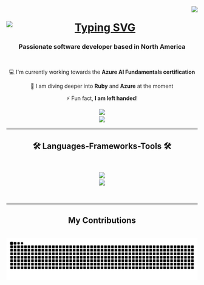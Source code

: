 <img align="right" src="https://visitor-badge.laobi.icu/badge?page_id=matthewyohannes.matthewyohannes" />


<h1 align="center">
  <a href="https://git.io/typing-svg">
    <img src="https://readme-typing-svg.herokuapp.com?font=Sixtyfour&duration=2000&pause=1000&color=52E667&background=FF366400&random=false&width=435&lines=Hi+There!%F0%9F%91%8B;I'm+Matthew+Yohannes." alt="Typing SVG" style="display: block; margin: 0 auto;" />
  </a>
</h1>


<h3 align = "center">Passionate software developer based in North America</h3>

<br/>

<div align="center">


💻 I'm currently working towards the **Azure AI Fundamentals certification**

📕 I am diving deeper into **Ruby** and **Azure** at the moment

⚡️ Fun fact, **I am left handed**!

  
</div>


<div align="center">
  <a href="mailto:matthewyohannes77@gmail.com">
    <img src="https://img.shields.io/badge/Gmail-333333?style=for-the-badge&logo=gmail&logoColor=red"/>
  </a>
  <br/>
  <a href="https://www.linkedin.com/in/matthewyohannes/" target="_blank">
    <img src="https://img.shields.io/badge/LinkedIn-0077B5?style=for-the-badge&logo=linkedin&logoColor=white"/>
  </a>

  
</div>


<hr/>

<div>
  <h2 align="center">🛠️ Languages-Frameworks-Tools 🛠️</h2>
  <br/>
  <p align="center">
    <a href="https://skillicons.dev">
      <img src="https://skillicons.dev/icons?i=py,react,javascript,express,nodejs,cpp,aws"> <br/>
      <img src="https://skillicons.dev/icons?i=html,css,flask,git,mongodb,npm,r,git,tailwind,postman,vite">
    </a>
  </p>
</div>

<br/>
<hr/>

<div align="center">
  <h2> My Contributions</h2>
  <br>
  <img alt="snake eating my contributions" src="https://raw.githubusercontent.com/matthewyohannes/matthewyohannes/output/github-contribution-grid-snake.svg" />
  <br/><br/><br/>
<div/>



